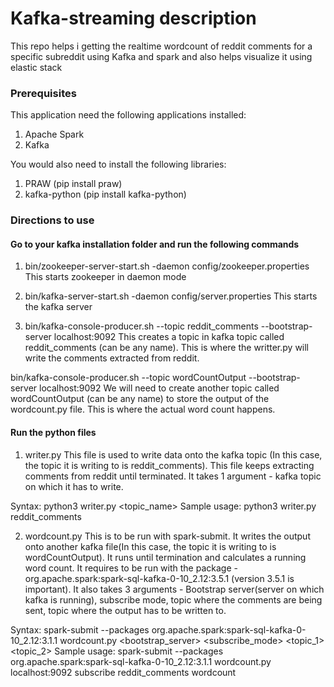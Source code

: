# Kafka-streaming description
 This repo helps i getting the realtime wordcount of reddit comments for a specific subreddit using Kafka and spark and also helps visualize it using elastic stack

### Prerequisites
 This application need the following applications installed:
 1. Apache Spark
 2. Kafka

 You would also need to install the following libraries:
 1. PRAW (pip install praw)
 2. kafka-python (pip install kafka-python)

### Directions to use
 #### Go to your kafka installation folder and run the following commands
 
 1. bin/zookeeper-server-start.sh -daemon config/zookeeper.properties
 This starts zookeeper in daemon mode

 2. bin/kafka-server-start.sh -daemon config/server.properties
 This starts the kafka server

 3. bin/kafka-console-producer.sh --topic reddit_comments --bootstrap-server localhost:9092
 This creates a topic in kafka topic called reddit_comments (can be any name). This is where the writter.py will write the comments extracted from reddit.
 
 bin/kafka-console-producer.sh --topic wordCountOutput --bootstrap-server localhost:9092
 We will need to create another topic called wordCountOutput (can be any name) to store the output of the wordcount.py file. This is where the actual word count happens.

 #### Run the python files
 
 1. writer.py
 This file is used to write data onto the kafka topic (In this case, the topic it is writing to is reddit_comments). This file keeps extracting comments from reddit until terminated.
 It takes 1 argument - kafka topic on which it has to write.
 
 Syntax: python3 writer.py <topic_name>
 Sample usage: python3 writer.py reddit_comments

 2. wordcount.py
 This is to be run with spark-submit. It writes the output onto another kafka file(In this case, the topic it is writing to is wordCountOutput). It runs until termination and calculates a running word count.
 It requires to be run with the package - org.apache.spark:spark-sql-kafka-0-10_2.12:3.5.1 (version 3.5.1 is important).
 It also takes 3 arguments - Bootstrap server(server on which kafka is running), subscribe mode, topic where the comments are being sent, topic where the output has to be written to.

 Syntax: spark-submit --packages org.apache.spark:spark-sql-kafka-0-10_2.12:3.1.1 wordcount.py <bootstrap_server> <subscribe_mode> <topic_1> <topic_2>
 Sample usage: spark-submit --packages org.apache.spark:spark-sql-kafka-0-10_2.12:3.1.1 wordcount.py localhost:9092 subscribe reddit_comments wordcount
